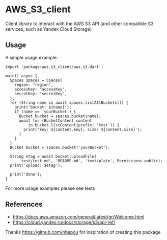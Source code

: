 # AWS_S3_client

Client library to interact with the AWS S3 API (and other compatible S3 services, such as Yandex Cloud Storage)

## Usage

A simple usage example:

```
import 'package:aws_s3_client/aws_s3.dart';

main() async {
  Spaces spaces = Spaces(
    region: "region",
    accessKey: "accessKey",
    secretKey: "secretKey",
  );
  for (String name in await spaces.listAllBuckets()) {
    print('bucket: ${name}');
    if (name == 'yourBucket') {
      Bucket bucket = spaces.bucket(name);
      await for (BucketContent content
          in bucket.listContent(prefix: 'test')) {
        print('key: ${content.key}; size: ${content.size}');
      }
    }
  }
  Bucket bucket = spaces.bucket('yourBucket');

  String etag = await bucket.uploadFile(
      'test/test.md', 'README.md', 'text/plain', Permissions.public);
  print('upload: $etag');

  print('done');
}
```

For more usage examples please see tests

## References

* https://docs.aws.amazon.com/general/latest/gr/Welcome.html
* https://cloud.yandex.ru/docs/storage/s3/api-ref/

Thanks https://github.com/nbspou for inspiration of creating this package
